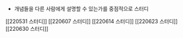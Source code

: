 - 개념들을 다른 사람에게 설명할 수 있는가를 중점적으로 스터디

[[220531 스터디]]
[[220607 스터디]]
[[220614 스터디]]
[[220623 스터디]]
[[220630 스터디]]